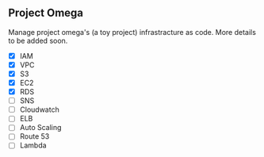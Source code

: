 ## Project Omega

Manage project omega's (a toy project) infrastracture as code. More details to be added soon.

- [x] IAM
- [x] VPC
- [x] S3
- [x] EC2
- [x] RDS
- [ ] SNS
- [ ] Cloudwatch
- [ ] ELB
- [ ] Auto Scaling
- [ ] Route 53
- [ ] Lambda
